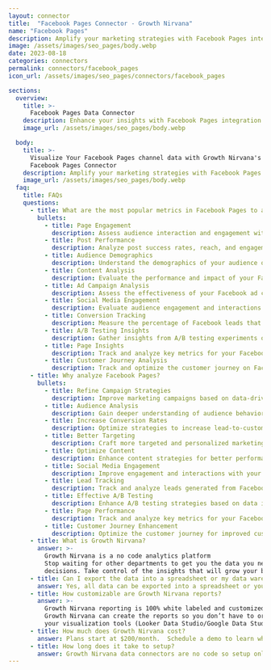 ```yaml
---
layout: connector
title:  "Facebook Pages Connector - Growth Nirvana"
name: "Facebook Pages"
description: Amplify your marketing strategies with Facebook Pages integration, gaining actionable insights from campaign data analysis.
image: /assets/images/seo_pages/body.webp
date: 2023-08-18
categories: connectors
permalink: connectors/facebook_pages
icon_url: /assets/images/seo_pages/connectors/facebook_pages

sections:
  overview:
    title: >-
      Facebook Pages Data Connector
    description: Enhance your insights with Facebook Pages integration. Seamlessly merge marketing data, unlocking insights that shape campaign strategies, lead analysis, and operational excellence.
    image_url: /assets/images/seo_pages/body.webp

  body:
    title: >-
      Visualize Your Facebook Pages channel data with Growth Nirvana's
      Facebook Pages Connector
    description: Amplify your marketing strategies with Facebook Pages integration, gaining actionable insights from campaign data analysis.
    image_url: /assets/images/seo_pages/body.webp
  faq:
    title: FAQs
    questions:
      - title: What are the most popular metrics in Facebook Pages to analyze?
        bullets:
          - title: Page Engagement
            description: Assess audience interaction and engagement with Facebook Pages.
          - title: Post Performance
            description: Analyze post success rates, reach, and engagement.
          - title: Audience Demographics
            description: Understand the demographics of your audience on Facebook.
          - title: Content Analysis
            description: Evaluate the performance and impact of your Facebook content.
          - title: Ad Campaign Analysis
            description: Assess the effectiveness of your Facebook ad campaigns.
          - title: Social Media Engagement
            description: Evaluate audience engagement and interactions on Facebook.
          - title: Conversion Tracking
            description: Measure the percentage of Facebook leads that convert into customers.
          - title: A/B Testing Insights
            description: Gather insights from A/B testing experiments on Facebook campaigns.
          - title: Page Insights
            description: Track and analyze key metrics for your Facebook Pages.
          - title: Customer Journey Analysis
            description: Track and optimize the customer journey on Facebook.
      - title: Why analyze Facebook Pages?
        bullets:
          - title: Refine Campaign Strategies
            description: Improve marketing campaigns based on data-driven insights from Facebook Pages.
          - title: Audience Analysis
            description: Gain deeper understanding of audience behavior and preferences on Facebook.
          - title: Increase Conversion Rates
            description: Optimize strategies to increase lead-to-customer conversion rates on Facebook.
          - title: Better Targeting
            description: Craft more targeted and personalized marketing campaigns on Facebook.
          - title: Optimize Content
            description: Enhance content strategies for better performance on Facebook.
          - title: Social Media Engagement
            description: Improve engagement and interactions with your audience on Facebook.
          - title: Lead Tracking
            description: Track and analyze leads generated from Facebook Pages.
          - title: Effective A/B Testing
            description: Enhance A/B testing strategies based on data insights from Facebook campaigns.
          - title: Page Performance
            description: Track and analyze key metrics for your Facebook Pages.
          - title: Customer Journey Enhancement
            description: Optimize the customer journey for improved customer experiences on Facebook.
      - title: What is Growth Nirvana?
        answer: >-
          Growth Nirvana is a no code analytics platform 
          Stop waiting for other departments to get you the data you need to make critical business 
          decisions. Take control of the insights that will grow your business.
      - title: Can I export the data into a spreadsheet or my data warehouse?
        answer: Yes, all data can be exported into a spreadsheet or your data warehouse (Google BigQuery, AWS, Snowflake, Azure, etc)
      - title: How customizable are Growth Nirvana reports?
        answer: >-
          Growth Nirvana reporting is 100% white labeled and customized to your specifications.
          Growth Nirvana can create the reports so you don’t have to or you can connect
          your visualization tools (Looker Data Studio/Google Data Studio, Tableau, PowerBI, etc) to Growth Nirvana.
      - title: How much does Growth Nirvana cost?
        answer: Plans start at $200/month.  Schedule a demo to learn what plan is best for you.
      - title: How long does it take to setup?
        answer: Growth Nirvana data connectors are no code so setup only requires a few clicks.
---
```


